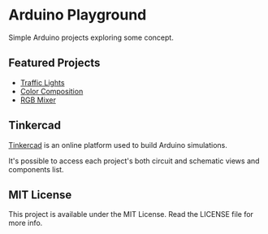 # Arduino Playground

Simple Arduino projects exploring some concept.

## Featured Projects

- [Traffic Lights](/traffic_lights/)
- [Color Composition](/color_composition/)
- [RGB Mixer](/rgb_mixer/)

## Tinkercad

[Tinkercad](https://www.tinkercad.com/) is an online platform used to build Arduino simulations.

It's possible to access each project's both circuit and schematic views and components list.

## MIT License

This project is available under the MIT License. Read the LICENSE file for more info.